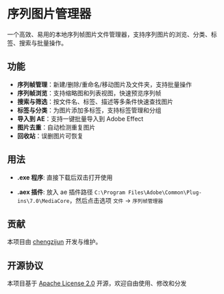 # 序列图片管理器

一个高效、易用的本地序列帧图片文件管理器，支持序列图片的浏览、分类、标签、搜索与批量操作。

## 功能

- **序列帧管理**：新建/删除/重命名/移动图片及文件夹，支持批量操作
- **序列帧浏览**：支持缩略图和列表视图，快速预览序列帧
- **搜索与筛选**：按文件名、标签、描述等多条件快速查找图片
- **标签与分类**：为图片添加多标签，支持标签管理和分组
- **导入到 AE**：支持一键批量导入到 Adobe Effect
- **图片去重**：自动检测重复图片
- **回收站**：误删图片可恢复

## 用法

- **.exe 程序**: 直接下载后双击打开使用

- **.aex 插件**: 放入 ae 插件路径 `C:\Program Files\Adobe\Common\Plug-ins\7.0\MediaCore`，然后点击选项 `文件` -> `序列帧管理器`

## 贡献

本项目由 [chengzijun](https://github.com/junt62) 开发与维护。

## 开源协议

本项目基于 [Apache License 2.0](LICENSE) 开源，欢迎自由使用、修改和分发
